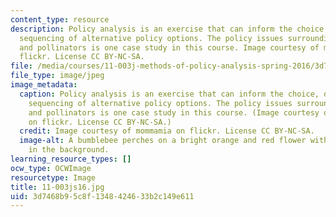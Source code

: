 ```yaml
---
content_type: resource
description: Policy analysis is an exercise that can inform the choice, design, and
  sequencing of alternative policy options. The policy issues surrounding pesticides
  and pollinators is one case study in this course. Image courtesy of mommamia on
  flickr. License CC BY-NC-SA.
file: /media/courses/11-003j-methods-of-policy-analysis-spring-2016/3d7468b95c8f1348424633b2c149e611_11-003js16.jpg
file_type: image/jpeg
image_metadata:
  caption: Policy analysis is an exercise that can inform the choice, design, and
    sequencing of alternative policy options. The policy issues surrounding pesticides
    and pollinators is one case study in this course. (Image courtesy of [mommamia](https://flic.kr/p/54Rwof)
    on flickr. License CC BY-NC-SA.)
  credit: Image courtesy of mommamia on flickr. License CC BY-NC-SA.
  image-alt: A bumblebee perches on a bright orange and red flower with a pink daisy
    in the background.
learning_resource_types: []
ocw_type: OCWImage
resourcetype: Image
title: 11-003js16.jpg
uid: 3d7468b9-5c8f-1348-4246-33b2c149e611
---
```

